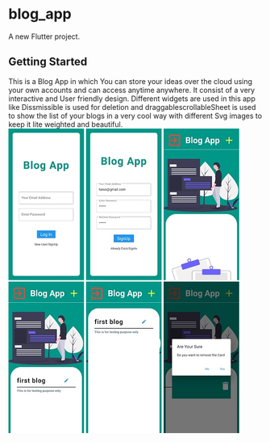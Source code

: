 # blog_app

A new Flutter project.

## Getting Started

This is a Blog App in which You can store your ideas over the cloud using your own accounts and can access anytime anywhere.
It consist of a very interactive and User friendly design.
Different widgets are used in this app like Dissmissible is used for deletion and draggablescrollableSheet is used to show the list of your blogs in a very cool way with different Svg images to keep it lite weighted and beautiful.                                                                                                                                  
![alt text](https://github.com/Tarunbhati100/blogApp/blob/master/images/signIn.jpeg)
![alt text](https://github.com/Tarunbhati100/blogApp/blob/master/images/sign%20up%20.jpeg)
![alt text](https://github.com/Tarunbhati100/blogApp/blob/master/images/empty%20sheet.jpeg)
![alt text](https://github.com/Tarunbhati100/blogApp/blob/master/images/undragged%20sheet.jpeg)
![alt text](https://github.com/Tarunbhati100/blogApp/blob/master/images/dragged%20sheet.jpeg)
![alt text](https://github.com/Tarunbhati100/blogApp/blob/master/images/delete%20Alert.jpeg)
